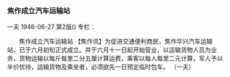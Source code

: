 ### 焦作成立汽车运输站
一夫
1946-06-27
第2版()
专栏：

　　焦作成立汽车运输站
    【焦作讯】为促进交通便利商民，焦作华兴汽车运输站，已于六月初旬正式成立。并于六月十一日起开始营业，以运输货物人员为业务，货物运输以每斤每里二分五厘计算运费，乘客以每人每里二元计算，军人予以半价优待，运输货物及乘坐者，必须欲先一日预定临时包车。
                  （一夫）
